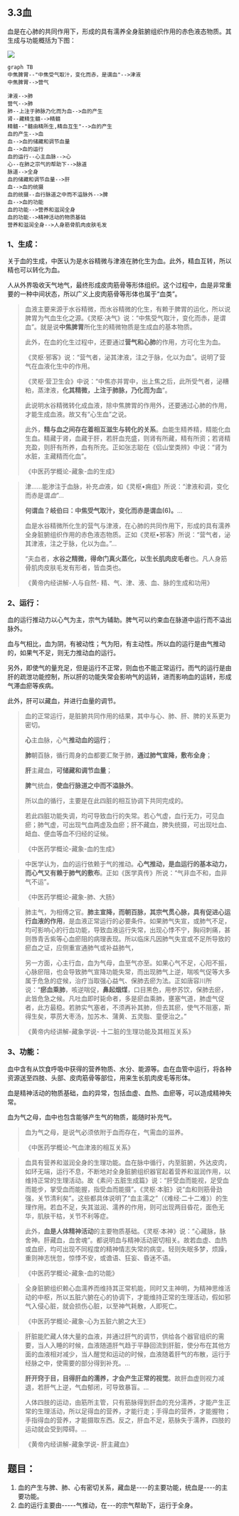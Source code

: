 ## 3.3血

血是在心肺的共同作用下，形成的具有濡养全身脏腑组织作用的赤色液态物质。其生成与功能概括为下图：



![](img/%E8%A1%80%E7%9A%84%E8%BF%90%E8%BD%AC.png)



```mermaid
graph TB
中焦脾胃--"中焦受气取汁，变化而赤，是谓血"-->津液
中焦脾胃-->营气

津液-->肺
营气-->肺
肺--上注于肺脉乃化而为血-->血的产生
肾--藏精生髓-->精髓
精髓--"髓由精所生,精血互生"-->血的产生
血的产生-->血
血-->血的储藏和调节血量
血-->血的运行
血的运行--心主血脉-->心
心--在肺之宗气的帮助下-->脉道
脉道-->全身
血的储藏和调节血量-->肝
血-->血的统摄
血的统摄--血行脉道之中而不溢脉外-->脾
血-->血的功能
血的功能-->营养和滋润全身
血的功能-->精神活动的物质基础
营养和滋润全身-->人身筋骨肌肉皮肤毛发

```

### 1、生成：

关于血的生成，中医认为是水谷精微与津液在肺化生为血。此外，精血互转，所以精也可以转化为血。

人从外界吸收天气地气，最终形成皮肉筋骨等形体组织。这个过程中，血是非常重要的一种中间状态，所以广义上皮肉筋骨等形体也属于“血类”。

> 血液主要来源于水谷精微，而水谷精微的化生，有赖于脾胃的运化，所以说脾胃为气血生化之源。《灵枢·决气》说：“中焦受气取汁，变化而赤，是谓血”。就是说**中焦脾胃**所化生的精微物质是生成血的基本物质。
>
> 此外，在血的化生过程中，还要通过**营气和心肺**的作用，方可化生为血。
>
> 《灵枢·邪客》说：“营气者，泌其津液，注之于脉，化以为血”。说明了营气在血液化生中的作用。
>
> 《灵枢·营卫生会》中说：“中焦亦并胃中，出上焦之后，此所受气者，泌糟粕，蒸津液，**化其精微，上注于肺脉，乃化而为血**”。
>
> 此说明水谷精微转化成血液，除中焦脾胃的作用外，还要通过心肺的作用，才能生成血液。故又有“心生血”之说。
>
> 此外，**精与血之间存在着相互滋生与转化的关系**。血能生精养精，精能化血生血。精藏于肾，血藏于肝，若肝血充盛，则肾有所藏，精有所资；若肾精充盈，则肝有所养，血有所充。正如张志聪在《侣山堂类辨》中说：“肾为水脏，主藏精而化血”。
>
> 《中医药学概论-藏象-血的生成》

> 津......能渗注于血脉，补充*血*液，如《灵枢•痈疽》所说：“津液和调，变化而赤是谓*血*”...
>
> **何谓血？岐伯曰：中焦受气取汁，变化而赤是谓血(6)。**...
>
> 血是水谷精微所化生的营气与津液，在心肺的共同作用下，形成的具有濡养全身脏腑组织作用的赤色液态物质。正如《灵枢•邪客》所说：“营气者，泌其津液，注之于脉，化以为血。”...
>
> “夫血者，**水谷之精微，得命门真火蒸化，以生长肌肉皮毛者**也。凡人身筋骨肌肉皮肤毛发有形者，皆血类也。
>
> 《黄帝内经讲解-人与自然- 精、气、津、液、血、脉的生成和功用》

### 2、运行：

血的运行推动力以心气为主，宗气为辅助。脾气可以约束血在脉道中运行而不溢出脉外。

血与气相比，血为阴，有被动性；气为阳，有主动性。所以血的运行是由气推动的，如果气不足，则无力推动血的运行。

另外，即使气的量充足，但是运行不正常，则血也不能正常运行。而气的运行是由肝的疏泄功能控制，所以肝的功能失常会影响气的运转，进而影响血的运转，形成气滞血瘀等疾病。

此外，肝可以藏血，并进行血量的调节。



> 血的正常运行，是脏腑共同作用的结果，其中与心、肺、肝、脾的关系更为密切。
>
> **心**主血脉，心气**推动血的运行**；
>
> **肺**朝百脉，循行周身的血都要汇聚于肺，**通过肺气宣降，敷布全身**；
>
> **肝**主藏血，**可储藏和调节血量**；
>
> **脾**气统血，**使血行脉道之中而不溢脉外**。
>
> 所以血的循行，主要是在此四脏的相互协调下共同完成的。
>
> 若此四脏功能失调，均可导致血行的失常。若心气虚，血行无力，可见血瘀；肺气虚，可出现气血两虚及血瘀；肝不藏血，脾失统摄，可出现吐血、衄血、便血等血不归经的证候。
>
> 《中医药学概论-藏象-血的生成》

> 中医学认为，血的运行依赖于气的推动。**心气推动，是血运行的基本动力，而心气又有赖于肺气的敷布**。正如《医学真传》所说：“气非血不和，血非气不运”。
>
> 《中医药学概论-藏象-肺、大肠》

> 肺主气，为相傅之官。**肺主宣降，而朝百脉，其宗气贯心脉，具有促进心运行血液的作用**，是血液正常运行的必要条件。如果肺气失宣，或肺气不足，均可影响心的行血功能，导致血液运行失常，出现心悸不宁，胸闷刺痛，甚则唇青舌紫等心血瘀阻的病理表现。所以临床凡因肺气失宣或不足所导致的瘀血之证，应侧重宣通肺气或补益肺气，
>
> 另一方面，心主行血，血为气母，血至气亦至。如果心气不足，心阳不振，心脉瘀阻，也会导致肺气宣降功能失常，而出现肺气上逆，喘咳气促等大多属于危急的症候，治疗当取强心益气、保肺去瘀为法。正如唐容川所说：“**瘀血乘肺**，咳逆喘促，**鼻起烟煤**，口目黑色，用参苏饮，保肺去瘀，此皆危急之候。凡吐血即时毙命者，多是瘀血乘肺，壅塞气道，肺虚气促者，此方最稳。若肺实气塞者，不须再补其肺，但去其瘀，使气不阻塞，斯得生矣，葶苈大枣汤，加苏木、蒲黄、五灵脂、童便治之。”
>
> 《黄帝内经讲解-藏象学说- 十二脏的生理功能及其相互关系》

### 3、功能：

血中含有从饮食呼吸中获得的营养物质、水分、能源等。血在血管中运行，将各种资源送至四肢、头部、皮肉筋骨等部位，用来生长肌肉皮毛等形体。

血是精神活动的物质基础，血的异常，包括血虚、血热、血瘀等，可以造成精神失常。

血为气之母，血中也包含能够产生气的物质，能随时补充气。 

> 血为气之母，是说气必须依附于血而存在，气需血的滋养。
>
> 《中医药学概论-气血津液的相互关系》

> 血具有营养和滋润全身的生理功能。血在脉中循行，内至脏腑，外达皮肉，如环无端，运行不息，不断地对全身脏腑组织器官起着营养和滋润作用，以维持正常的生理活动。故《素问·五脏生成篇》说：“肝受血而能视，足受血而能步，掌受血而能握，指受血而能摄”。《灵枢·本脏》说“血和则筋骨劲强，关节清利矣”。这些都具体说明了“血主濡之”（《难经·二十二难》）的生理作用。若血不足，失其滋润、濡养的作用，则可出现两目昏花，面色无华，肌肤干枯，关节不利等症。
>
> 此外，**血是人体精神活动**的主要物质基础。《灵枢·本神》说：“心藏脉，脉舍神。肝藏血，血舍魂”。都说明血与精神活动密切相关。故若血虚、血热或血瘀，均可出现不同程度的精神情志失常的病变。轻则失眠多梦，烦躁，重则神志恍忽，惊悸不安，或谵语、狂妄、昏迷不语。
>
> 《中医药学概论-藏象-血的功能》

> 全身脏腑组织赖心血濡养而维持其正常机能，同时又主神明，为精神思维活动的中枢，所以五脏六腑在心的协调下，才能维持正常的生理活动，假如邪气入侵心脏，就会损伤心脏，以至神气耗散，人即死亡。
>
> 《中医药学概论-藏象-心为五脏六腑之大王》

> 肝脏能贮藏人体大量的血液，并通过肝气的调节，供给各个器官组织的需要，当人入睡的时候，血液随道肝气趋于平静回流到肝脏，使分布在其他方面的血液相对减少，当人醒觉和运动的时候，血液随着肝气的布散，运行于经脉之中，使需要的部分得到补充。...
>
> **肝开窍于目，目得肝血的濡养，才会产生正常的视觉**。故肝血虚则视力减退，若肝气上逆，气血郁闭，可导致暴盲。...
>
> 人体四肢的运动，由筋所主管，只有筋脉得到肝血的充分濡养，才能产生正常的生理活动，所以足得血的营养，才能行走；手得血的营养，才能握物；手指得血的营养，才能摄取东西。反之，肝血不足，筋脉失于濡养，四肢的运动就会受到障碍。...
>
> 《黄帝内经讲解-藏象学说- 肝主藏血》

## 题目：

1. 血的产生与脾、肺、心有密切关系，藏血是----的主要功能，统血是----的主要功能。
2. 血的运行主要由-----气推动，在---的宗气帮助下，运行于全身。


